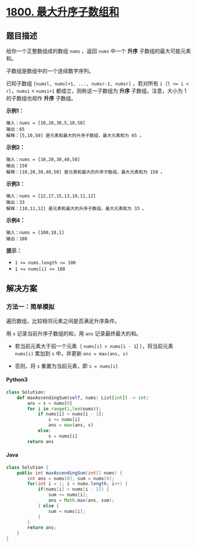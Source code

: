 # [1800. 最大升序子数组和](https://leetcode.cn/problems/maximum-ascending-subarray-sum/)

## 题目描述

给你一个正整数组成的数组 `nums` ，返回 `nums` 中一个 **升序** 子数组的最大可能元素和。

子数组是数组中的一个连续数字序列。

已知子数组 `[numsl, numsl+1, ..., numsr-1, numsr]` ，若对所有 `i`（`l <= i < r`），`numsi` < `numsi+1` 都成立，则称这一子数组为 **升序** 子数组。注意，大小为 1 的子数组也视作 **升序** 子数组。

**示例1：**

```
输入：nums = [10,20,30,5,10,50]
输出：65
解释：[5,10,50] 是元素和最大的升序子数组，最大元素和为 65 。
```

**示例2：**

```
输入：nums = [10,20,30,40,50]
输出：150
解释：[10,20,30,40,50] 是元素和最大的升序子数组，最大元素和为 150 。
```

**示例3：**

```
输入：nums = [12,17,15,13,10,11,12]
输出：33
解释：[10,11,12] 是元素和最大的升序子数组，最大元素和为 33 。 
```

**示例4：**

```
输入：nums = [100,10,1]
输出：100
```

**提示：**

- `1 <= nums.length <= 100`
- `1 <= nums[i] <= 100`

## 解决方案

### 方法一：简单模拟

遍历数组，比较相邻元素之间是否满足升序条件。

用 `s` 记录当前升序子数组的和，用 `ans` 记录最终最大的和。

- 若当前元素大于前一个元素（ `nums[i] > nums[i - 1`] ），将当前元素 `nums[i]` 累加到 `s` 中，并更新 `ans = max(ans, s)`

- 否则，将 `s` 重置为当前元素，即 `s = nums[i]`

#### Python3

```python
class Solution:
    def maxAscendingSum(self, nums: List[int]) -> int:
        ans = s = nums[0]
        for i in range(1,len(nums)):
            if nums[i] > nums[i - 1]:
                s += nums[i]
                ans = max(ans, s)
            else:
                s = nums[i]
        return ans      
```

#### Java

```java
class Solution {
    public int maxAscendingSum(int[] nums) {
        int ans = nums[0], sum = nums[0];
        for(int i = 1; i < nums.length; i++) {
            if(nums[i] > nums[i - 1]) {
                sum += nums[i];
                ans = Math.max(ans, sum);
            } else {
                sum = nums[i];
            }
        }
        return ans;
    }
}
```
